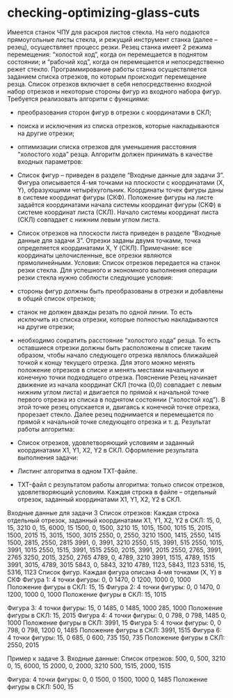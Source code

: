 # checking-optimizing-glass-cuts
Имеется станок ЧПУ для раскроя листов стекла. На него подаются прямоугольные
листы стекла, и режущий инструмент станка (далее – резец), осуществляет процесс
резки. Резец станка имеет 2 режима перемещения: “холостой ход”, когда он
перемещается в поднятом состоянии; и “рабочий ход”, когда он перемещается и
непосредственно режет стекло.
Программирование работы станка осуществляется заданием списка отрезков, по
которым происходит перемещение резца. Список отрезков включает в себя
непосредственно входной набор отрезков и некоторые стороны фигур из входного
набора фигур.
Требуется реализовать алгоритм с функциями:
- преобразования сторон фигур в отрезки с координатами в СКЛ;
- поиска и исключения из списка отрезков, которые накладываются на другие
отрезки;
- оптимизации списка отрезков для уменьшения расстояния “холостого хода”
резца.
Алгоритм должен принимать в качестве входных параметров:
- Список фигур – приведен в разделе “Входные данные для задачи 3”.
Фигура описывается 4-мя точками на плоскости с координатами (X, Y),
образующими четырёхугольник. Координаты точек фигуры даны в системе
координат фигуры (СКФ).
Положение фигуры на листе задаётся координатами начала системы координат
фигуры (СКФ) в системе координат листа (СКЛ). Начало системы координат
листа (СКЛ) совпадает с нижним левым углом листа.
- Список отрезков на плоскости листа приведен в разделе “Входные данные
для задачи 3”.
Отрезки заданы двумя точками, точка определяется координатами X, Y (СКЛ).
Примечание: все координаты целочисленные, все отрезки являются прямолинейными.
Условия:
Список отрезков передается на станок резки стекла. Для успешного и экономного
выполнения операции резки стекла нужно соблюсти следующие условия:
- стороны фигур должны быть преобразованы в отрезки и добавлены в общий
список отрезков;

- станок не должен дважды резать по одной линии. То есть исключить из списка
отрезки, которые полностью накладываются на другие отрезки;
- необходимо сократить расстояние “холостого хода” резца. То есть оставшиеся
отрезки должны быть расположены в списке таким образом, чтобы начало
следующего отрезка являлось ближайшей точкой к концу текущего отрезка. Для
этого можно менять положение отрезков в списке и менять местами начальную
и конечную точки подходящего отрезка.
Пояснение
Резец начинает движение из начала координат СКЛ (точка (0,0) совпадает с левым
нижним углом листа) и двигается по прямой к начальной точке первого отрезка из
списка в поднятом состоянии (“холостой ход”). В этой точке резец опускается и,
двигаясь к конечной точке отрезка, прорезает стекло. Далее резец поднимается и
перемещается по прямой к начальной точке следующего отрезка и т. д.
Результат работы алгоритма:
- Список отрезков, удовлетворяющий условиям и заданный координатами X1, Y1,
X2, Y2 в СКЛ.
Оформление результата выполнения задачи:
- Листинг алгоритма в одном TXT-файле.
- TXT-файл с результатом работы алгоритма: только список отрезков,
удовлетворяющий условиям. Каждая строка в файле – отдельный отрезок,
заданный координатами X1, Y1, X2, Y2 в СКЛ.

Входные данные для задачи 3
Список отрезков:
Каждая строка отдельный отрезок, заданный координатами X1, Y1, X2, Y2 в СКЛ:
15, 0, 15, 3210
0, 15, 6000, 15
1500, 0, 1500, 3210
15, 1015, 1500, 1015
15, 2015, 1500, 2015
15, 3015, 1500, 3015
2550, 0, 2550, 3210
1500, 1415, 2550, 1415
1500, 2815, 2550, 2815
3991, 0, 3991, 3210
2550, 515, 3991, 515
2550, 1015, 3991, 1015
2550, 1515, 3991, 1515
2550, 2015, 3991, 2015
2550, 2765, 3991, 2765
3250, 2015, 3250, 2765
4789, 0, 4789, 3210
3991, 1515, 4789, 1515
3991, 3015, 4789, 3015
5843, 0, 5843, 3210
4789, 1123, 5843, 1123
5316, 15, 5316, 1123
Список фигур. Каждая фигура описана 4-мя точками (X, Y) в СКФ
Фигура 1:
4 точки фигуры:
0, 0
1470, 0
1200, 1000
0, 1000
Положение фигуры в СКЛ:
15, 15
Фигура 2:
4 точки фигуры:
0, 0
1470, 0
1200, 1000
0, 1000
Положение фигуры в СКЛ:
15, 1015

Фигура 3:
4 точки фигуры:
15, 0
1485, 0
1485, 1000
285, 1000
Положение фигуры в СКЛ:
15, 2015
Фигура 4:
4 точки фигуры:
0, 0
798, 0
798, 1485
0, 1000
Положение фигуры в СКЛ:
3991, 15
Фигура 5:
4 точки фигуры:
0, 0
798, 0
798, 1200
0, 1485
Положение фигуры в СКЛ:
3991, 1515
Фигура 6:
4 точки фигуры:
15, 0
685, 0
600, 735
150, 735
Положение фигуры в СКЛ:
2550, 2015

Пример к задаче 3.
Входные данные:
Список отрезков:
500, 0, 500, 3210
0, 15, 6000, 15
2000, 0, 2000, 3210
500, 1515, 2000, 1515

Фигура:
4 точки фигуры:
0, 0
1500, 0
1500, 1000
0, 1485
Положение фигуры в СКЛ:
500, 15
